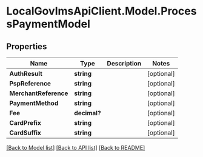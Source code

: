 # LocalGovImsApiClient.Model.ProcessPaymentModel

## Properties

Name | Type | Description | Notes
------------ | ------------- | ------------- | -------------
**AuthResult** | **string** |  | [optional] 
**PspReference** | **string** |  | [optional] 
**MerchantReference** | **string** |  | [optional] 
**PaymentMethod** | **string** |  | [optional] 
**Fee** | **decimal?** |  | [optional] 
**CardPrefix** | **string** |  | [optional] 
**CardSuffix** | **string** |  | [optional] 

[[Back to Model list]](../README.md#documentation-for-models) [[Back to API list]](../README.md#documentation-for-api-endpoints) [[Back to README]](../README.md)


